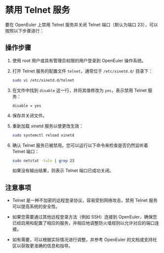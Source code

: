 # 禁用 Telnet 服务

要在 OpenEuler 上禁用 Telnet 服务并关闭 Telnet 端口（默认为端口 23），可以按照以下步骤进行：

## 操作步骤

1. 使用 root 用户或具有管理员权限的用户登录到 OpenEuler 操作系统。

2. 打开 Telnet 服务的配置文件 `telnet`，通常位于 `/etc/xinetd.d/` 目录下：

   ```bash
   sudo vi /etc/xinetd.d/telnet
   ```

3. 在文件中找到 `disable` 这一行，并将其值修改为 `yes`，表示禁用 Telnet 服务：

   ```
   disable = yes
   ```

4. 保存并关闭文件。

5. 重新加载 xinetd 服务以使更改生效：

   ```bash
   sudo systemctl reload xinetd
   ```

6. 确认 Telnet 服务已被禁用。您可以运行以下命令来检查是否仍然监听着 Telnet 端口：

   ```bash
   sudo netstat -tuln | grep 23
   ```

   如果没有输出结果，则表示 Telnet 端口已成功关闭。

## 注意事项

- Telnet 是一种不加密的远程登录协议，容易受到网络攻击，禁用 Telnet 服务可以提高系统的安全性。

- 如果您需要通过其他远程登录方法（例如 SSH）连接到 OpenEuler，确保您已经启用和配置了相应的服务，并相应地调整防火墙规则以允许对应的端口连接。

- 如有需要，可以根据实际情况进行调整，并参考 OpenEuler 的文档或支持社区以获取更准确的信息和指导。
